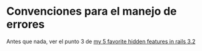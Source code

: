 # Convenciones para el manejo de errores

Antes que nada, ver el punto 3 de [my 5 favorite hidden features in rails 3.2](http://blog.plataformatec.com.br/2012/01/my-five-favorite-hidden-features-in-rails-3-2/)

